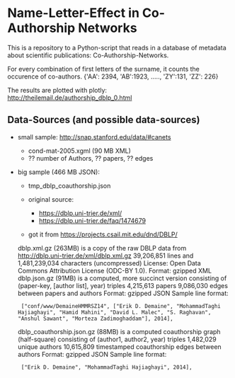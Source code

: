 # Name-Letter-Effect in Co-Authorship Networks

This is a repository to a Python-script that reads in a database of metadata about scientific publications: Co-Authorship-Networks.

For every combination of first letters of the surname, it counts the occurence of co-authors.
{'AA': 2394, 'AB':1923, ....., 'ZY':131, 'ZZ': 226}

The results are plotted with plotly: http://theilemail.de/authorship_dblp_0.html



## Data-Sources (and possible data-sources)

 * small sample: http://snap.stanford.edu/data/#canets
   * cond-mat-2005.xgml (90 MB XML)
   * ?? number of Authors, ?? papers, ?? edges
   
 * big sample (466 MB JSON): 
   * tmp_dblp_coauthorship.json
   * original source:
     * https://dblp.uni-trier.de/xml/
     * https://dblp.uni-trier.de/faq/1474679
   
   * got it from https://projects.csail.mit.edu/dnd/DBLP/
   
   
    dblp.xml.gz (263MB) is a copy of the raw DBLP data from http://dblp.uni-trier.de/xml/dblp.xml.gz
        39,206,851 lines and 1,481,239,034 characters (uncompressed)
        License: Open Data Commons Attribution License (ODC-BY 1.0).
        Format: gzipped XML 
    dblp.json.gz (91MB) is a computed, more succinct version consisting of (paper-key, [author list], year) triples
        4,215,613 papers
        9,086,030 edges between papers and authors
        Format: gzipped JSON
        Sample line format:

        ["conf/www/DemaineHMMRSZ14", ["Erik D. Demaine", "MohammadTaghi Hajiaghayi", "Hamid Mahini", "David L. Malec", "S. Raghavan", "Anshul Sawant", "Morteza Zadimoghaddam"], 2014],

    dblp_coauthorship.json.gz (88MB) is a computed coauthorship graph (half-square) consisting of (author1, author2, year) triples
        1,482,029 unique authors
        10,615,809 timestamped coauthorship edges between authors
        Format: gzipped JSON
        Sample line format:

        ["Erik D. Demaine", "MohammadTaghi Hajiaghayi", 2014],

